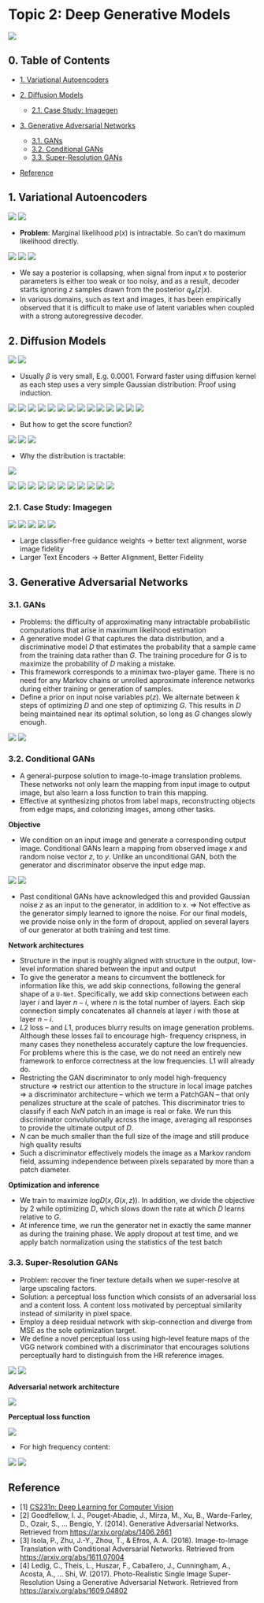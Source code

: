 # Topic 2: Deep Generative Models

![](./image/topic2.png)

## 0. Table of Contents

- [1. Variational Autoencoders](#1-variational-autoencoders)
- [2. Diffusion Models](#2-diffusion-models)
    - [2.1. Case Study: Imagegen](#21-case-study-imagegen)
- [3. Generative Adversarial Networks](#3-generative-adversarial-networks)
    - [3.1. GANs](#31-gans)
    - [3.2. Conditional GANs](#32-conditional-gans)
    - [3.3. Super-Resolution GANs](#33-super-resolution-gans)

- [Reference](#reference)


## 1. Variational Autoencoders

![](./image/vae-latent-approach.png)
![](./image/vae-latent-approach-without_y.png)

- __Problem__: Marginal likelihood $p(x)$ is intractable. So can’t do maximum likelihood directly.

![](./image/vae-vae.png)
![](./image/vae-hierarchical-vae.png)
![](./image/vae-challenges.png)

- We say a posterior is collapsing, when signal from input $x$ to posterior parameters is either too weak or too noisy, and as a result, decoder starts ignoring $z$ samples drawn from the posterior $q_\phi(z|x)$.
- In various domains, such as text and images, it has been empirically observed that it is difficult to make use of latent variables when coupled with a strong autoregressive decoder.


## 2. Diffusion Models

![](./image/dfm-denoising-diffusion-model.png)
![](./image/dfm-forward-diffusion-process.png)

- Usually $\beta$ is very small, E.g. 0.0001. Forward faster using diffusion kernel as each step uses a very simple Gaussian distribution: Proof using induction.

![](./image/dfm-diffusion-kernel.png)
![](./image/dfm-generative-learning-by-denoising.png)
![](./image/dfm-reverse-denoising-process.png)
![](./image/dfm-learning-denoising-model.png)
![](./image/dfm-parameterizing-denoising-model.png)
![](./image/dfm-training-objective-weighting.png)
![](./image/dfm-summary.png)
![](./image/dfm-implementation-architecture.png)
![](./image/dfm-connection-to-vae.png)
![](./image/dfm-continuous-time.png)
![](./image/dfm-forward-diffusion-process-sde.png)
![](./image/dfm-sde.png)
![](./image/dfm-forward-diffusion-process-sde2.png)
![](./image/dfm-generative-reverse-sde.png)

- But how to get the score function?

![](./image/dfm-score-matching.png)
![](./image/dfm-denoising-score-matching2.png)
![](./image/dfm-denoising-score-matching.png)

- Why the distribution is tractable:

![](./image/dfm-variance-preserving-sde.png)

![](./image/dfm-denoising-score-matching3.png)
![](./image/dfm-continuous-elbo.png)
![](./image/dfm-weighted-diffusion-objective.png)
![](./image/dfm-denoising-score-matching4.png)
![](./image/dfm-probability-flow-ode.png)
![](./image/dfm-synthesis-sde-ode.png)
![](./image/dfm-sampling-continuous-time1.png)
![](./image/dfm-sampling-continuous-time2.png)
![](./image/dfm-sampling-problem.png)
![](./image/dfm-progressive-distillation.png)
![](./image/dfm-progressive-distillation-algorithm.png)


### 2.1. Case Study: Imagegen

![](./image/dfm-imagegen1.png)
![](./image/dfm-imagegen2.png)
![](./image/dfm-imagegen3.png)
![](./image/dfm-imagegen4.png)
![](./image/dfm-imagegen5.png)

- Large classifier-free guidance weights → better text alignment, worse image fidelity
- Larger Text Encoders → Better Alignment, Better Fidelity


## 3. Generative Adversarial Networks

### 3.1. GANs

- Problems: the difficulty of approximating many intractable probabilistic computations that arise in maximum likelihood estimation
- A generative model $G$ that captures the data distribution, and a discriminative model $D$ that estimates the probability that a sample came from the training data rather than $G$. The training procedure for $G$ is to maximize the probability of $D$ making a mistake.
- This framework corresponds to a minimax two-player game. There is no need for any Markov chains or unrolled approximate inference networks during either training or generation of samples.
- Define a prior on input noise variables $p(z)$. We alternate between $k$ steps of optimizing $D$ and one step of optimizing $G$. This results in $D$ being maintained near its optimal solution, so long as $G$ changes slowly enough.

![](./image/gan-1.png)
![](./image/gan-2.png)

### 3.2. Conditional GANs

- A general-purpose solution to image-to-image translation problems. These networks not only learn the mapping from input image to output image, but also learn a loss function to train this mapping.
- Effective at synthesizing photos from label maps, reconstructing objects from edge maps, and colorizing images, among other tasks.

__Objective__

- We condition on an input image and generate a corresponding output image. Conditional GANs learn a mapping from observed image $x$ and random noise vector $z$, to $y$. Unlike an unconditional GAN, both the generator and discriminator observe the input edge map.

![](./image/gan-3.png)
![](./image/gan-4.png)

- Past conditional GANs have acknowledged this and provided Gaussian noise $z$ as an input to the generator, in addition to x. => Not effective as  the generator simply learned to ignore the noise. For our final models, we provide noise only in the form of dropout, applied on several layers of our generator at both training and test time.

__Network architectures__

- Structure in the input is roughly aligned with structure in the output, low-level information shared between the input and output
- To give the generator a means to circumvent the bottleneck for information like this, we add skip connections, following the general shape of a `U-Net`. Specifically, we add skip connections between each layer $i$ and layer $n − i$, where $n$ is the total number of layers. Each skip connection simply concatenates all channels at layer $i$ with those at layer $n − i$. 
- $L2$ loss – and $L1$, produces blurry results on image generation problems. Although these losses fail to encourage high- frequency crispness, in many cases they nonetheless accurately capture the low frequencies. For problems where this is the case, we do not need an entirely new framework to enforce correctness at the low frequencies. L1 will already do.
- Restricting the GAN discriminator to only model high-frequency structure => restrict our attention to the structure in local image patches 
=> a discriminator architecture – which we term a PatchGAN – that only penalizes structure at the scale of patches. This discriminator tries to classify if each $N x N$ patch in an image is real or fake. We run this discriminator convolutionally across the image, averaging all responses to provide the ultimate output of $D$. 
- $N$ can be much smaller than the full size of the image and still produce high quality results
- Such a discriminator effectively models the image as a Markov random field, assuming independence between pixels separated by more than a patch diameter.

__Optimization and inference__

- We train to maximize $logD(x, G(x, z))$. In addition, we divide the objective by 2 while optimizing $D$, which slows down the rate at which $D$ learns relative to $G$.
- At inference time, we run the generator net in exactly the same manner as during the training phase. We apply dropout at test time, and we apply batch normalization using the statistics of the test batch


### 3.3. Super-Resolution GANs

- Problem: recover the finer texture details when we super-resolve at large upscaling factors.
- Solution:  a perceptual loss function which consists of an adversarial loss and a content loss. A content loss motivated by perceptual similarity instead of similarity in pixel space.
- Employ a deep residual network with skip-connection and diverge from MSE as the sole optimization target. 
- We define a novel perceptual loss using high-level feature maps of the VGG network combined with a discriminator that encourages solutions perceptually hard to distinguish from the HR reference images.

![](./image/gan-5.png)
![](./image/gan-6.png)

__Adversarial network architecture__

![](./image/gan-7.png)

__Perceptual loss function__

![](./image/gan-8.png)

- For high frequency content:

![](./image/gan-9.png)
![](./image/gan-10.png)


## Reference

- [1] [CS231n: Deep Learning for Computer Vision](http://cs231n.stanford.edu/index.html)
- [2] Goodfellow, I. J., Pouget-Abadie, J., Mirza, M., Xu, B., Warde-Farley, D., Ozair, S., … Bengio, Y. (2014). Generative Adversarial Networks. Retrieved from https://arxiv.org/abs/1406.2661
- [3] Isola, P., Zhu, J.-Y., Zhou, T., & Efros, A. A. (2018). Image-to-Image Translation with Conditional Adversarial Networks. Retrieved from https://arxiv.org/abs/1611.07004
- [4] Ledig, C., Theis, L., Huszar, F., Caballero, J., Cunningham, A., Acosta, A., … Shi, W. (2017). Photo-Realistic Single Image Super-Resolution Using a Generative Adversarial Network. Retrieved from https://arxiv.org/abs/1609.04802